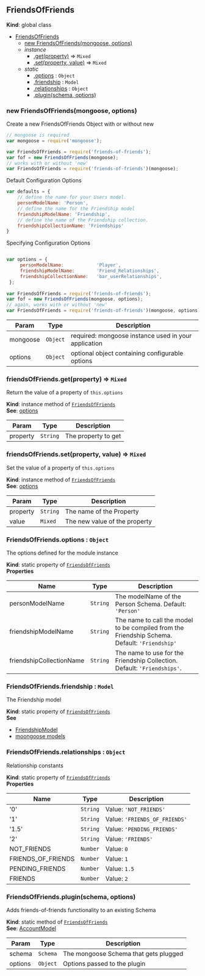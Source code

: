<a name="FriendsOfFriends"></a>
## FriendsOfFriends
**Kind**: global class  

* [FriendsOfFriends](#FriendsOfFriends)
  * [new FriendsOfFriends(mongoose, options)](#new_FriendsOfFriends_new)
  * _instance_
    * [.get(property)](#FriendsOfFriends+get) ⇒ <code>Mixed</code>
    * [.set(property, value)](#FriendsOfFriends+set) ⇒ <code>Mixed</code>
  * _static_
    * [.options](#FriendsOfFriends.options) : <code>Object</code>
    * [.friendship](#FriendsOfFriends.friendship) : <code>Model</code>
    * [.relationships](#FriendsOfFriends.relationships) : <code>Object</code>
    * [.plugin(schema, options)](#FriendsOfFriends.plugin)

<a name="new_FriendsOfFriends_new"></a>
### new FriendsOfFriends(mongoose, options)
Create a new FriendsOfFriends Object with or without new
```javascript
// mongoose is required
var mongoose = require('mongoose');

var FriendsOfFriends = require('friends-of-friends');
var fof = new FriendsOfFriends(mongoose);
// works with or without 'new'
var FriendsOfFriends = require('friends-of-friends')(mongoose);
```

 Default Configuration Options
```javascript
var defaults = {
    // define the name for your Users model.
    personModelName: 'Person',
    // define the name for the Friendship model
    friendshipModelName: 'Friendship',
    // define the name of the Friendship collection.
    friendshipCollectionName: 'Friendships'
}
```

 Specifying Configuration Options
```javascript

var options = { 
     personModelName:            'Player',
     friendshipModelName:        'Friend_Relationships', 
     friendshipCollectionName:   'bar_userRelationships',
 };
 
var FriendsOfFriends = require('friends-of-friends');
var fof = new FriendsOfFriends(mongoose, options);
// again, works with or without 'new'
var FriendsOfFriends = require('friends-of-friends')(mongoose, options);
```


| Param | Type | Description |
| --- | --- | --- |
| mongoose | <code>Object</code> | required: mongoose instance used in your application |
| options | <code>Object</code> | optional object containing configurable options |

<a name="FriendsOfFriends+get"></a>
### friendsOfFriends.get(property) ⇒ <code>Mixed</code>
Return the value of a property of `this.options`

**Kind**: instance method of <code>[FriendsOfFriends](#FriendsOfFriends)</code>  
**See**: [options](#FriendsOfFriends.options)  

| Param | Type | Description |
| --- | --- | --- |
| property | <code>String</code> | The property to get |

<a name="FriendsOfFriends+set"></a>
### friendsOfFriends.set(property, value) ⇒ <code>Mixed</code>
Set the value of a property of `this.options`

**Kind**: instance method of <code>[FriendsOfFriends](#FriendsOfFriends)</code>  
**See**: [options](#FriendsOfFriends.options)  

| Param | Type | Description |
| --- | --- | --- |
| property | <code>String</code> | The name of the Property |
| value | <code>Mixed</code> | The new value of the property |

<a name="FriendsOfFriends.options"></a>
### FriendsOfFriends.options : <code>Object</code>
The options defined for the module instance

**Kind**: static property of <code>[FriendsOfFriends](#FriendsOfFriends)</code>  
**Properties**

| Name | Type | Description |
| --- | --- | --- |
| personModelName | <code>String</code> | The modelName of the Person Schema. Default: `'Person'` |
| friendshipModelName | <code>String</code> | The name to call the model to be compiled from the Friendship Schema. Default: `'Friendship'` |
| friendshipCollectionName | <code>String</code> | The name to use for the Friendship Collection. Default: `'Friendships'`. |

<a name="FriendsOfFriends.friendship"></a>
### FriendsOfFriends.friendship : <code>Model</code>
The Friendship model

**Kind**: static property of <code>[FriendsOfFriends](#FriendsOfFriends)</code>  
**See**

- [FriendshipModel](FriendshipModel)
- [moongoose models](http://mongoosejs.com/docs/models.html)

<a name="FriendsOfFriends.relationships"></a>
### FriendsOfFriends.relationships : <code>Object</code>
Relationship constants

**Kind**: static property of <code>[FriendsOfFriends](#FriendsOfFriends)</code>  
**Properties**

| Name | Type | Description |
| --- | --- | --- |
| &#x27;0&#x27; | <code>String</code> | Value: `'NOT_FRIENDS'` |
| &#x27;1&#x27; | <code>String</code> | Value: `'FRIENDS_OF_FRIENDS'` |
| &#x27;1.5&#x27; | <code>String</code> | Value: `'PENDING_FRIENDS'` |
| &#x27;2&#x27; | <code>String</code> | Value: `'FRIENDS'` |
| NOT_FRIENDS | <code>Number</code> | Value: `0` |
| FRIENDS_OF_FRIENDS | <code>Number</code> | Value: `1` |
| PENDING_FRIENDS | <code>Number</code> | Value: `1.5` |
| FRIENDS | <code>Number</code> | Value: `2` |

<a name="FriendsOfFriends.plugin"></a>
### FriendsOfFriends.plugin(schema, options)
Adds friends-of-friends functionality to an existing Schema

**Kind**: static method of <code>[FriendsOfFriends](#FriendsOfFriends)</code>  
**See**: [AccountModel](AccountModel)  

| Param | Type | Description |
| --- | --- | --- |
| schema | <code>Schema</code> | The mongoose Schema that gets plugged |
| options | <code>Object</code> | Options passed to the plugin |

